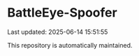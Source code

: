 # BattleEye-Spoofer

Last updated: 2025-06-14 15:51:55

This repository is automatically maintained.
